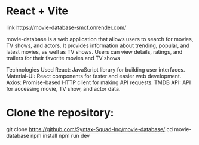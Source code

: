 # React + Vite
link https://movie-database-smcf.onrender.com/

movie-database is a web application that allows users to search for movies, TV shows, and actors. 
It provides information about trending, popular, and latest movies, as well as TV shows.
Users can view details, ratings, and trailers for their favorite movies and TV shows

Technologies Used
React: JavaScript library for building user interfaces.
Material-UI: React components for faster and easier web development.
Axios: Promise-based HTTP client for making API requests.
TMDB API: API for accessing movie, TV show, and actor data.

# Clone the repository:
git clone https://github.com/Syntax-Squad-Inc/movie-database/
cd movie-database
npm install
npm run dev
